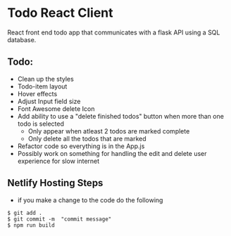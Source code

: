 # Todo React Client

React front end todo app that communicates with a flask API using a SQL database.

## Todo:

- Clean up the styles
- Todo-item layout
- Hover effects
- Adjust Input field size
- Font Awesome delete Icon
- Add ability to use a "delete finished todos" button when more than one todo is selected
  - Only appear when atleast 2 todos are marked complete
  - Only delete all the todos that are marked
- Refactor code so everything is in the App.js
- Possibly work on something for handling the edit and delete user experience for slow internet

## Netlify Hosting Steps

- if you make a change to the code do the following

```
$ git add .
$ git commit -m  "commit message"
$ npm run build
```

